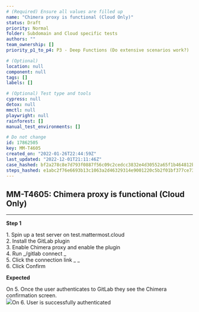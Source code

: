 ```yaml
---
# (Required) Ensure all values are filled up
name: "Chimera proxy is functional (Cloud Only)"
status: Draft
priority: Normal
folder: Subdomain and Cloud specific tests
authors: ""
team_ownership: []
priority_p1_to_p4: P3 - Deep Functions (Do extensive scenarios work?)

# (Optional)
location: null
component: null
tags: []
labels: []

# (Optional) Test type and tools
cypress: null
detox: null
mmctl: null
playwright: null
rainforest: []
manual_test_environments: []

# Do not change
id: 17862505
key: MM-T4605
created_on: "2022-01-26T22:44:59Z"
last_updated: "2022-12-01T21:11:46Z"
case_hashed: bf2a278c8e7d793f0887f56c09c2cedcc3832e4d30552a65f1b464812b39504d4a0970c354b04e61933b8b69dddd5066
steps_hashed: e1abc2f76e6693b13c1063a2d46329314e9001220c5b2f01bf377ce73750bc37bfd0573d090eaa0dbeef5209d4006806
---
```


<!-- (Auto-generated) Based on frontmatter's "key" and "name" -->

## MM-T4605: Chimera proxy is functional (Cloud Only)

---

**Step 1**

1\. Spin up a test server on test.mattermost.cloud\
2\. Install the GitLab plugin\
3\. Enable Chimera proxy and enable the plugin\
4\. Run \_/gitlab connect \_\
5\. Click the connection link \_ \_\
6\. Click Confirm

**Expected**

On 5. Once the user authenticates to GitLab they see the Chimera confirmation screen.\
![](https://smartbear-tm4j-prod-us-west-2-attachment-rich-text.s3.us-west-2.amazonaws.com/embedded-f3277290f945470c4add5d21ef3dc7ca7b74388fc7152bfb6b99ae58c66a95a8-1658352490515-1658352490515.png)On 6. User is successfully authenticated
